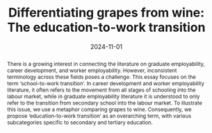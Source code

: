 ---
title: "Differentiating grapes from wine: The education-to-work transition"
date: 2024-11-01
publishDate: 2024-11-01T00:32:00.999999
authors: ["William E. Donald", "Michael Healy"]
publication_types: ["2"]
abstract: "There is a growing interest in connecting the literature on graduate employability, career development, and worker employability. However, inconsistent terminology across these fields poses a challenge. This essay focuses on the term ‘school-to-work transition’. In career development and worker employability literature, it often refers to the movement from all stages of schooling into the labour market, while in graduate employability literature it is understood to only refer to the transition from secondary school into the labour market. To illustrate this issue, we use a metaphor comparing grapes to wine. Consequently, we propose ‘education-to-work transition’ as an overarching term, with various subcategories specific to secondary and tertiary education."
featured: false
publication: "*GILE Journal of Skills Development*"
doi: "10.52398/gjsd.2024.v4.i3.pp3-6"

---